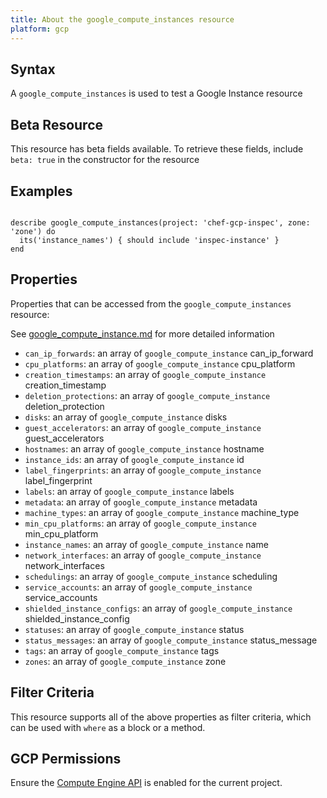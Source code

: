 ```yaml
---
title: About the google_compute_instances resource
platform: gcp
---
```


## Syntax
A `google_compute_instances` is used to test a Google Instance resource


## Beta Resource
This resource has beta fields available. To retrieve these fields, include `beta: true` in the constructor for the resource

## Examples
```

describe google_compute_instances(project: 'chef-gcp-inspec', zone: 'zone') do
  its('instance_names') { should include 'inspec-instance' }
end
```

## Properties
Properties that can be accessed from the `google_compute_instances` resource:

See [google_compute_instance.md](google_compute_instance.md) for more detailed information
  * `can_ip_forwards`: an array of `google_compute_instance` can_ip_forward
  * `cpu_platforms`: an array of `google_compute_instance` cpu_platform
  * `creation_timestamps`: an array of `google_compute_instance` creation_timestamp
  * `deletion_protections`: an array of `google_compute_instance` deletion_protection
  * `disks`: an array of `google_compute_instance` disks
  * `guest_accelerators`: an array of `google_compute_instance` guest_accelerators
  * `hostnames`: an array of `google_compute_instance` hostname
  * `instance_ids`: an array of `google_compute_instance` id
  * `label_fingerprints`: an array of `google_compute_instance` label_fingerprint
  * `labels`: an array of `google_compute_instance` labels
  * `metadata`: an array of `google_compute_instance` metadata
  * `machine_types`: an array of `google_compute_instance` machine_type
  * `min_cpu_platforms`: an array of `google_compute_instance` min_cpu_platform
  * `instance_names`: an array of `google_compute_instance` name
  * `network_interfaces`: an array of `google_compute_instance` network_interfaces
  * `schedulings`: an array of `google_compute_instance` scheduling
  * `service_accounts`: an array of `google_compute_instance` service_accounts
  * `shielded_instance_configs`: an array of `google_compute_instance` shielded_instance_config
  * `statuses`: an array of `google_compute_instance` status
  * `status_messages`: an array of `google_compute_instance` status_message
  * `tags`: an array of `google_compute_instance` tags
  * `zones`: an array of `google_compute_instance` zone

## Filter Criteria
This resource supports all of the above properties as filter criteria, which can be used
with `where` as a block or a method.

## GCP Permissions

Ensure the [Compute Engine API](https://console.cloud.google.com/apis/library/compute.googleapis.com/) is enabled for the current project.
